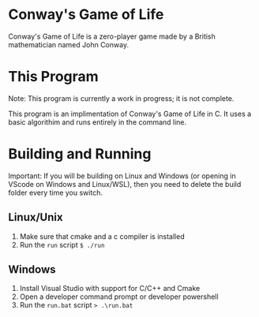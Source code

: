 Conway's Game of Life
================

Conway's Game of Life is a zero-player game made by a British mathematician named John Conway.

This Program
============

Note: This program is currently a work in progress; it is not complete.

This program is an implimentation of Conway's Game of Life in C. It uses a basic algorithim and runs entirely in the command line. 

Building and Running
========

Important: If you will be building on Linux and Windows (or opening in VScode on Windows and Linux/WSL), then you need to delete the build folder every time you switch.

Linux/Unix
----------

1. Make sure that cmake and a c compiler is installed
2. Run the `run` script
`$ ./run`

Windows
-------

1. Install Visual Studio with support for C/C++ and Cmake
2. Open a developer command prompt or developer powershell
3. Run the `run.bat` script
`> .\run.bat`
